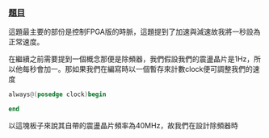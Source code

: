 ### [題目](https://github.com/stormteeth/FPGA-#lab-2)
這題最主要的部份是控制FPGA版的時脈，這題提到了加速與減速故我將一秒設為正常速度。

在繼續之前需要提到一個概念那便是除頻器，我們假設我們的震盪晶片是1Hz，所以他每秒會加一。那如果我們在編寫時以一個暫存來計數clock便可調整我們的速度
  ```verilog
  always@(posedge clock)begin
  
  end
  ```

以這塊板子來說其自帶的震盪晶片頻率為40MHz，故我們在設計除頻器時
